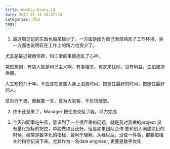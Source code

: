 ```yaml
---
title: Weekly-Diary-18
date: 2017-11-14 18:37:48
categories: 周记
tags:
---
```


1. 最近周记记的东西也越来越少了，一方面是因为自己渐渐熟悉了工作环境，另一方面也说明花在工作上的精力也变少了。

尤其是最近被微信群，和江歌的事情扰乱了心神。

突然想到，有些人就是利己主义啊，有事相求，肯定来找你，没有利益，生怕被拖后腿。

人生短短几十年。不应该在这些人身上浪费时间。把握住最好的时间，把握住最好的人。

仗剑行千里，微躯敢一言，曾为大梁客，不负信陵恩。

2. 终于还是来了，Manager 把任务交给了我。尽力完成

3. 今天和同事吃午饭，意识到了一个很严重的问题，就是我对我做的project 没有量化指标的把控，单独做项目还好，但是如果团队合作
要和别人阐述项目的时候，经常是数字化的指标，最利于理解。从经以后，没做一件事，都要把相关的指标记录下来。尤其作为一名data engineer, 
更要是数字优先
